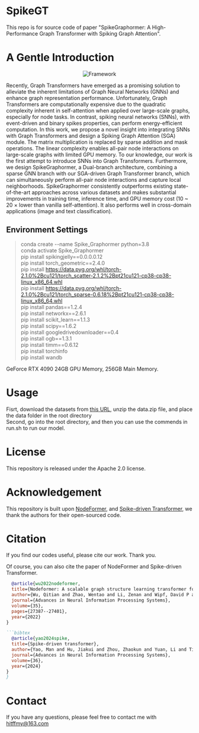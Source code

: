 # SpikeGT
This repo is for source code of paper "SpikeGraphormer: A High-Performance Graph Transformer with Spiking Graph Attention". 

# A Gentle Introduction
<div align="center">
  <img src="https://github.com/PHD-lanyu/SpikeGraphormer/blob/main/framework.png" alt="Framework">
</div>

Recently, Graph Transformers have emerged as a promising solution to alleviate the inherent limitations of Graph Neural Networks (GNNs) and enhance graph representation performance. Unfortunately, Graph Transformers are computationally expensive due to the quadratic complexity inherent in self-attention when applied over large-scale graphs, especially for node tasks. In contrast, spiking neural networks (SNNs), with event-driven and binary spikes properties, can perform energy-efficient computation. In this work, we propose a novel insight into integrating SNNs with Graph Transformers and design a Spiking Graph Attention (SGA) module. The matrix multiplication is replaced by sparse addition and mask operations. The linear complexity enables all-pair node interactions on large-scale graphs with limited GPU memory. To our knowledge, our work is the first attempt to introduce SNNs into Graph Transformers. Furthermore, we design SpikeGraphormer, a Dual-branch architecture, combining a sparse GNN branch with our SGA-driven Graph Transformer branch, which can simultaneously perform all-pair node interactions and capture local neighborhoods. SpikeGraphormer consistently outperforms existing state-of-the-art approaches across various datasets and makes substantial improvements in training time, inference time, and GPU memory cost (10 ~ 20 × lower than vanilla self-attention). It also performs well in cross-domain applications (image and text classification).
## Environment Settings
> conda create --name Spike_Graphormer python=3.8 \
conda activate Spike_Graphormer \
pip install spikingjelly==0.0.0.0.12 \
pip install torch_geometric==2.4.0 \
pip install https://data.pyg.org/whl/torch-2.1.0%2Bcu121/torch_scatter-2.1.2%2Bpt21cu121-cp38-cp38-linux_x86_64.whl \
pip install https://data.pyg.org/whl/torch-2.1.0%2Bcu121/torch_sparse-0.6.18%2Bpt21cu121-cp38-cp38-linux_x86_64.whl \
pip install pandas==1.2.4 \
pip install networkx==2.6.1 \
pip install scikit_learn==1.1.3 \
pip install scipy==1.6.2 \
pip install googledrivedownloader==0.4 \
pip install ogb==1.3.1 \
pip install timm==0.6.12 \
pip install torchinfo \
pip install wandb 

GeForce RTX 4090  24GB GPU Memory, 256GB Main Memory.
# Usage
Fisrt, download the datasets from [this URL](https://pan.baidu.com/s/1t-EOvsRiWil3CaZGk82MpA?pwd=26uy), unzip the data.zip file, and place the data folder in the root directory \
Second, go into the root directory, and then you can use the commends in run.sh to run our model. 


# License
This repository is released under the Apache 2.0 license.

# Acknowledgement
This repository is built upon [NodeFormer](https://github.com/qitianwu/NodeFormer), and [Spike-driven Transformer](https://github.com/BICLab/Spike-Driven-Transformer), we thank the authors for their open-sourced code.


# Citation
If you find our codes useful, please cite our work. Thank you.

Of course, you can also cite the paper of NodeFormer and Spike-driven Transformer.

```bibtex
  @article{wu2022nodeformer,
  title={Nodeformer: A scalable graph structure learning transformer for node classification},
  author={Wu, Qitian and Zhao, Wentao and Li, Zenan and Wipf, David P and Yan, Junchi},
  journal={Advances in Neural Information Processing Systems},
  volume={35},
  pages={27387--27401},
  year={2022}
}

```bibtex
  @article{yao2024spike,
  title={Spike-driven transformer},
  author={Yao, Man and Hu, Jiakui and Zhou, Zhaokun and Yuan, Li and Tian, Yonghong and Xu, Bo and Li, Guoqi},
  journal={Advances in Neural Information Processing Systems},
  volume={36},
  year={2024}
}
}
```

# Contact
If you have any questions, please feel free to contact me with hitffmy@163.com

